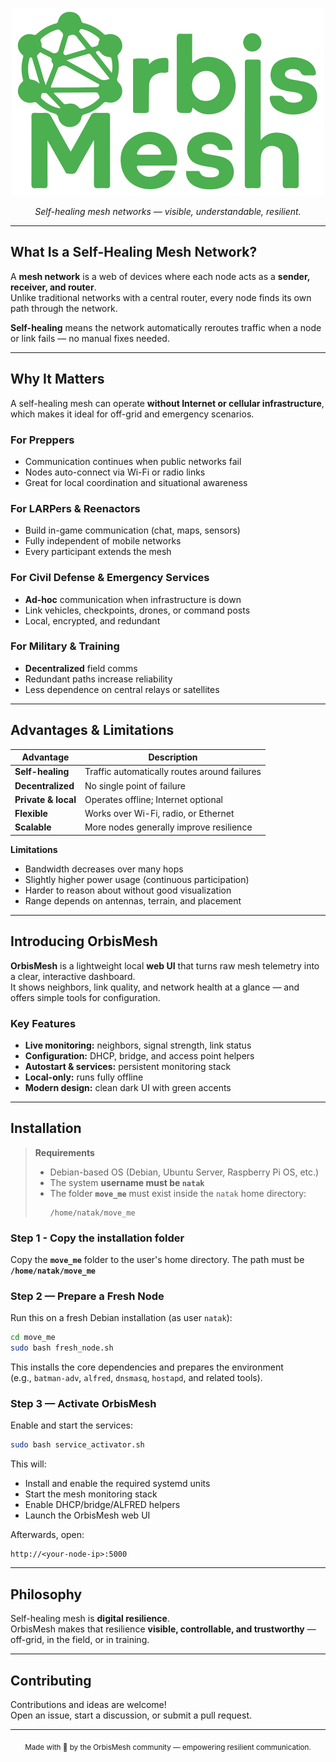 <p align="center">
  <img src="move_me/home/natak/mesh_monitor/static/OrbisMesh_Logo_green.svg" alt="OrbisMesh Logo" width="500" />
</p>

<p align="center"><em>Self-healing mesh networks — visible, understandable, resilient.</em></p>



---

## What Is a Self-Healing Mesh Network?

A **mesh network** is a web of devices where each node acts as a **sender, receiver, and router**.  
Unlike traditional networks with a central router, every node finds its own path through the network.

**Self-healing** means the network automatically reroutes traffic when a node or link fails — no manual fixes needed.

---

## Why It Matters

A self-healing mesh can operate **without Internet or cellular infrastructure**, which makes it ideal for off-grid and emergency scenarios.

### For Preppers
- Communication continues when public networks fail  
- Nodes auto-connect via Wi-Fi or radio links  
- Great for local coordination and situational awareness

### For LARPers & Reenactors
- Build in-game communication (chat, maps, sensors)  
- Fully independent of mobile networks  
- Every participant extends the mesh

### For Civil Defense & Emergency Services
- **Ad-hoc** communication when infrastructure is down  
- Link vehicles, checkpoints, drones, or command posts  
- Local, encrypted, and redundant

### For Military & Training
- **Decentralized** field comms  
- Redundant paths increase reliability  
- Less dependence on central relays or satellites

---

## Advantages & Limitations

| Advantage | Description |
| --- | --- |
| **Self-healing** | Traffic automatically routes around failures |
| **Decentralized** | No single point of failure |
| **Private & local** | Operates offline; Internet optional |
| **Flexible** | Works over Wi-Fi, radio, or Ethernet |
| **Scalable** | More nodes generally improve resilience |

**Limitations**
- Bandwidth decreases over many hops  
- Slightly higher power usage (continuous participation)  
- Harder to reason about without good visualization  
- Range depends on antennas, terrain, and placement

---

## Introducing OrbisMesh

**OrbisMesh** is a lightweight local **web UI** that turns raw mesh telemetry into a clear, interactive dashboard.  
It shows neighbors, link quality, and network health at a glance — and offers simple tools for configuration.

### Key Features
- **Live monitoring:** neighbors, signal strength, link status  
- **Configuration:** DHCP, bridge, and access point helpers  
- **Autostart & services:** persistent monitoring stack  
- **Local-only:** runs fully offline  
- **Modern design:** clean dark UI with green accents

---

## Installation

> **Requirements**
> - Debian-based OS (Debian, Ubuntu Server, Raspberry Pi OS, etc.)
> - The system **username must be `natak`**
> - The folder **`move_me`** must exist inside the `natak` home directory:
>   ```
>   /home/natak/move_me
>   ```

### Step 1 - Copy the installation folder
Copy the **`move_me`** folder to the user's home directory.
The path must be **`/home/natak/move_me`**

### Step 2 — Prepare a Fresh Node
Run this on a fresh Debian installation (as user `natak`):

```bash
cd move_me
sudo bash fresh_node.sh
```

This installs the core dependencies and prepares the environment  
(e.g., `batman-adv`, `alfred`, `dnsmasq`, `hostapd`, and related tools).

### Step 3 — Activate OrbisMesh
Enable and start the services:

```bash
sudo bash service_activator.sh
```

This will:
- Install and enable the required systemd units  
- Start the mesh monitoring stack  
- Enable DHCP/bridge/ALFRED helpers  
- Launch the OrbisMesh web UI

Afterwards, open:

```
http://<your-node-ip>:5000
```


---

## Philosophy

Self-healing mesh is **digital resilience**.  
OrbisMesh makes that resilience **visible, controllable, and trustworthy** — off-grid, in the field, or in training.

---

## Contributing

Contributions and ideas are welcome!  
Open an issue, start a discussion, or submit a pull request.

---


<p align="center">
  <sub>Made with 💚 by the OrbisMesh community — empowering resilient communication.</sub>
</p>
